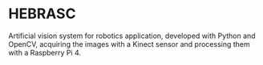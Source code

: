 # HEBRASC
Artificial vision system for robotics application, developed with Python and OpenCV, acquiring the images with a Kinect sensor and processing them with a Raspberry Pi 4.